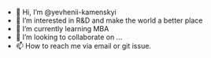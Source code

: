 - 👋 Hi, I’m @yevhenii-kamenskyi
- 👀 I’m interested in R&D and make the world a better place
- 🌱 I’m currently learning MBA
- 💞️ I’m looking to collaborate on ...
- 📫 How to reach me via email or git issue.

<!---
yevhenii-kamenskyi/yevhenii-kamenskyi is a ✨ special ✨ repository because its `README.md` (this file) appears on your GitHub profile.
You can click the Preview link to take a look at your changes.
--->
